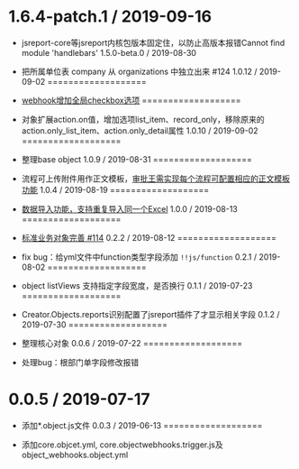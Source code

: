 1.6.4-patch.1 / 2019-09-16
===================

  * jsreport-core等jsreport内核包版本固定住，以防止高版本报错Cannot find module 'handlebars'
1.5.0-beta.0 / 2019-08-30

  * 把所属单位表 company 从 organizations 中独立出来 #124
1.0.12 / 2019-09-02
===================

  * [webhook增加全局checkbox选项](https://github.com/steedos/workflow/issues/2035)
===================

  * 对象扩展action.on值，增加选项list_item、record_only，移除原来的action.only_list_item、action.only_detail属性
1.0.10 / 2019-09-02
===================

  * 整理base object
1.0.9 / 2019-08-31
===================

  * 流程可上传附件用作正文模板，[审批王需实现每个流程可配置相应的正文模板功能](https://github.com/steedos/workflow/issues/2045)
1.0.4 / 2019-08-19
===================

  * [数据导入功能，支持重复导入同一个Excel](https://github.com/steedos/object-server/issues/109)
1.0.0 / 2019-08-13
===================

  * [标准业务对象完善 #114](https://github.com/steedos/object-server/issues/114)
0.2.2 / 2019-08-12
===================

  * fix bug：给yml文件中function类型字段添加 `!!js/function`
0.2.1 / 2019-08-02
===================

  * object listViews 支持指定字段宽度，是否换行
0.1.1 / 2019-07-23
===================

  * Creator.Objects.reports识别配置了jsreport插件了才显示相关字段
0.1.2 / 2019-07-30
===================

  * 整理核心对象
0.0.6 / 2019-07-22
===================

  * 处理bug：根部门单字段修改报错

0.0.5 / 2019-07-17
===================

  * 添加*.object.js文件
0.0.3 / 2019-06-13
===================

  * 添加core.objcet.yml, core.objectwebhooks.trigger.js及object_webhooks.object.yml